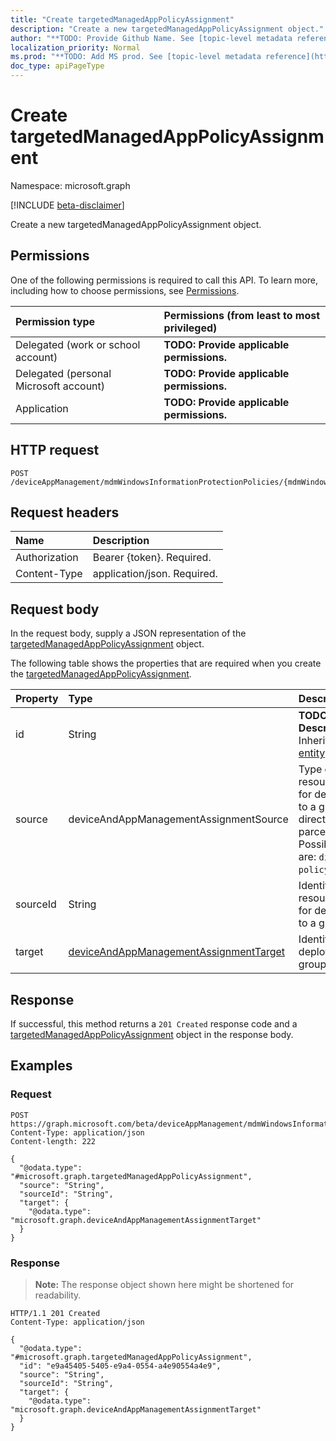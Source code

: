 ```yaml
---
title: "Create targetedManagedAppPolicyAssignment"
description: "Create a new targetedManagedAppPolicyAssignment object."
author: "**TODO: Provide Github Name. See [topic-level metadata reference](https://msgo.azurewebsites.net/add/document/guidelines/metadata.html#topic-level-metadata)**"
localization_priority: Normal
ms.prod: "**TODO: Add MS prod. See [topic-level metadata reference](https://msgo.azurewebsites.net/add/document/guidelines/metadata.html#topic-level-metadata)**"
doc_type: apiPageType
---
```


# Create targetedManagedAppPolicyAssignment
Namespace: microsoft.graph

[!INCLUDE [beta-disclaimer](../../includes/beta-disclaimer.md)]

Create a new targetedManagedAppPolicyAssignment object.

## Permissions
One of the following permissions is required to call this API. To learn more, including how to choose permissions, see [Permissions](/graph/permissions-reference).

|Permission type|Permissions (from least to most privileged)|
|:---|:---|
|Delegated (work or school account)|**TODO: Provide applicable permissions.**|
|Delegated (personal Microsoft account)|**TODO: Provide applicable permissions.**|
|Application|**TODO: Provide applicable permissions.**|

## HTTP request

<!-- {
  "blockType": "ignored"
}
-->
``` http
POST /deviceAppManagement/mdmWindowsInformationProtectionPolicies/{mdmWindowsInformationProtectionPolicyId}/assignments
```

## Request headers
|Name|Description|
|:---|:---|
|Authorization|Bearer {token}. Required.|
|Content-Type|application/json. Required.|

## Request body
In the request body, supply a JSON representation of the [targetedManagedAppPolicyAssignment](../resources/targetedmanagedapppolicyassignment.md) object.

The following table shows the properties that are required when you create the [targetedManagedAppPolicyAssignment](../resources/targetedmanagedapppolicyassignment.md).

|Property|Type|Description|
|:---|:---|:---|
|id|String|**TODO: Add Description** Inherited from [entity](../resources/entity.md)|
|source|deviceAndAppManagementAssignmentSource|Type of resource used for deployment to a group, direct or parcel/policySet. Possible values are: `direct`, `policySets`.|
|sourceId|String|Identifier for resource used for deployment to a group|
|target|[deviceAndAppManagementAssignmentTarget](../resources/deviceandappmanagementassignmenttarget.md)|Identifier for deployment to a group or app|



## Response

If successful, this method returns a `201 Created` response code and a [targetedManagedAppPolicyAssignment](../resources/targetedmanagedapppolicyassignment.md) object in the response body.

## Examples

### Request
<!-- {
  "blockType": "request",
  "name": "create_targetedmanagedapppolicyassignment_from_"
}
-->
``` http
POST https://graph.microsoft.com/beta/deviceAppManagement/mdmWindowsInformationProtectionPolicies/{mdmWindowsInformationProtectionPolicyId}/assignments
Content-Type: application/json
Content-length: 222

{
  "@odata.type": "#microsoft.graph.targetedManagedAppPolicyAssignment",
  "source": "String",
  "sourceId": "String",
  "target": {
    "@odata.type": "microsoft.graph.deviceAndAppManagementAssignmentTarget"
  }
}
```


### Response
>**Note:** The response object shown here might be shortened for readability.
<!-- {
  "blockType": "response",
  "truncated": true,
  "@odata.type": "microsoft.graph.targetedManagedAppPolicyAssignment"
}
-->
``` http
HTTP/1.1 201 Created
Content-Type: application/json

{
  "@odata.type": "#microsoft.graph.targetedManagedAppPolicyAssignment",
  "id": "e9a45405-5405-e9a4-0554-a4e90554a4e9",
  "source": "String",
  "sourceId": "String",
  "target": {
    "@odata.type": "microsoft.graph.deviceAndAppManagementAssignmentTarget"
  }
}
```

